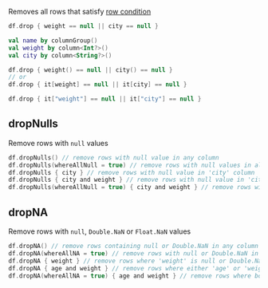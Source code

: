 [//]: # (title: drop)

<!---IMPORT org.jetbrains.kotlinx.dataframe.samples.api.Access-->

Removes all rows that satisfy [row condition](DataRow.md#row-conditions)

<!---FUN dropWhere-->
<tabs>
<tab title="Properties">

```kotlin
df.drop { weight == null || city == null }
```

</tab>
<tab title="Accessors">

```kotlin
val name by columnGroup()
val weight by column<Int?>()
val city by column<String?>()

df.drop { weight() == null || city() == null }
// or
df.drop { it[weight] == null || it[city] == null }
```

</tab>
<tab title="Strings">

```kotlin
df.drop { it["weight"] == null || it["city"] == null }
```

</tab></tabs>
<!---END-->

## dropNulls

Remove rows with `null` values

<!---FUN dropNulls-->

```kotlin
df.dropNulls() // remove rows with null value in any column
df.dropNulls(whereAllNull = true) // remove rows with null values in all columns
df.dropNulls { city } // remove rows with null value in 'city' column
df.dropNulls { city and weight } // remove rows with null value in 'city' OR 'weight' columns
df.dropNulls(whereAllNull = true) { city and weight } // remove rows with null value in 'city' AND 'weight' columns
```

<!---END-->

## dropNA

Remove rows with `null`, `Double.NaN` or `Float.NaN` values

<!---FUN dropNA-->

```kotlin
df.dropNA() // remove rows containing null or Double.NaN in any column
df.dropNA(whereAllNA = true) // remove rows with null or Double.NaN in all columns
df.dropNA { weight } // remove rows where 'weight' is null or Double.NaN
df.dropNA { age and weight } // remove rows where either 'age' or 'weight' is null or Double.NaN
df.dropNA(whereAllNA = true) { age and weight } // remove rows where both 'age' and 'weight' are null or Double.NaN
```

<!---END-->
